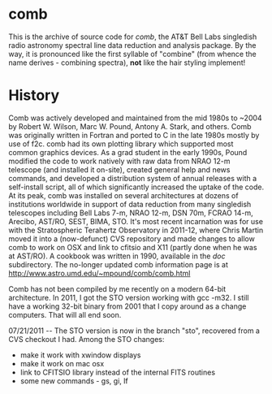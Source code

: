 # comb
This is the archive of source code for *comb*, the AT&amp;T Bell Labs singledish radio astronomy spectral line data reduction and analysis package. By the way, it is pronounced like the first syllable of "combine" (from whence the name derives - combining spectra), **not** like the hair styling implement!

# History
Comb was actively developed and maintained from the mid 1980s to ~2004 by Robert W. Wilson, Marc W. Pound, Antony A. Stark, and others.  Comb was originally written in Fortran and ported to C in the late 1980s mostly by use of f2c. comb had its own plotting library which supported most common graphics devices. As a grad student in the early 1990s, Pound modified the code to work natively with raw data from NRAO 12-m telescope (and installed it on-site), created general help and news commands, and developed a distribution system of annual releases with a self-install script, all of which significantly increased the uptake of the code.  At its peak, comb was installed on several architectures at dozens of institutions worldwide in support of data reduction from many singledish telescopes including Bell Labs 7-m, NRAO 12-m, DSN 70m, FCRAO 14-m, Arecibo, AST/RO, SEST, BIMA, STO.  It's most recent incarnation was for use with the Stratospheric Terahertz Observatory in 2011-12, where Chris Martin moved it into a (now-defunct) CVS repository and made changes to allow comb to work on OSX and link to cfitsio and X11 (partly done when he was at AST/RO).  A cookbook was written in 1990, available in the *doc* subdirectory.  The no-longer updated comb information page is at http://www.astro.umd.edu/~mpound/comb/comb.html

Comb has not been compiled by me recently on a modern 64-bit architecture. In 2011, I got the STO version working with gcc -m32.  I still have a working 32-bit binary from 2001 that I copy around as a change computers.   That will all end soon.

07/21/2011 -- The STO version is now in the branch "sto", recovered from a CVS checkout I had.  Among the STO changes:
  * make it work with xwindow displays
  * make it work on mac osx
  * link to CFITSIO library instead of the internal FITS routines
  * some new commands - gs, gi, lf
 
